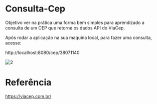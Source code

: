 # Consulta-Cep

Objetivo ver na prática uma forma bem simples para aprendizado a consulta de um CEP que retorne os dados API do ViaCep.

Após rodar a aplicação na sua maquina local, para fazer uma consulta, acesse:

http://localhost:8080/cep/38071140

![2](https://user-images.githubusercontent.com/92057517/151674918-b9515dc1-8610-4ed6-b42f-1cb05475b3d2.png)

# Referência
https://viacep.com.br/
